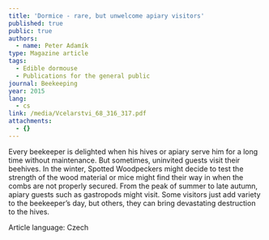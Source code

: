 ```yaml
---
title: 'Dormice - rare, but unwelcome apiary visitors'
published: true
public: true
authors:
  - name: Peter Adamík
type: Magazine article
tags:
  - Edible dormouse
  - Publications for the general public
journal: Beekeeping
year: 2015
lang:
  - cs
link: /media/Vcelarstvi_68_316_317.pdf
attachments:
  - {}
---
```

Every beekeeper is delighted when his hives or apiary serve him for a long time without maintenance. But sometimes, uninvited guests visit their beehives. In the winter, Spotted Woodpeckers might decide to test the strength of the wood material or mice might find their way in when the combs are not properly secured. From the peak of summer to late autumn, apiary guests such as gastropods might visit. Some visitors just add variety to the beekeeper’s day, but others, they can bring devastating destruction to the hives.

Article language: Czech

